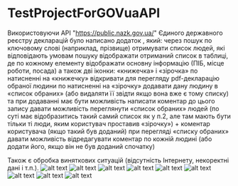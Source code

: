 # TestProjectForGOVuaAPI
Використовуючи API  "https://public.nazk.gov.ua/"  Єдиного державного реєстру декларацій було написано додаток , який:
через пошук по ключовому слові (наприклад, прізвище) отримувати список людей, які відповідають умовам пошуку
 відображати отриманий список в таблиці, де по кожному елементу відображати основну інформацію (ПІБ, місце роботи, посада) а також дві іконки: «книжечка» і «зірочка»
по натисненні на «книжечку» відкривати для перегляду pdf-декларацію обраної людини
по натисненні на «зірочку» додавати дану людину в «список обраних» (або видаляти її звідти якщо вона вже є тому списку) та при додаванні має бути можливість написати коментар до цього запису
давати можливість переглянути «список обраних» людей (по суті має відобразитись такий самий  список як у п.2, але там мають бути тільки ті люди, яким користувач проставив «зірочку») + коментар користувача (якщо такий був доданий)
при перегляді «списку обраних» давати можливість відредагувати коментар по кожній людині (або додати його, якщо він не був доданий спочатку)


Також є обробка виняткових ситуацій (відсутність Інтернету, некоректні дані і т.п.).
![alt text](https://github.com/Vokalhe/TestProjectForGOVuaAPI/blob/master/1.jpg)
![alt text](https://github.com/Vokalhe/TestProjectForGOVuaAPI/blob/master/2.jpg)
![alt text](https://github.com/Vokalhe/TestProjectForGOVuaAPI/blob/master/3.jpg)
![alt text](https://github.com/Vokalhe/TestProjectForGOVuaAPI/blob/master/4I.jpg)
![alt text](https://github.com/Vokalhe/TestProjectForGOVuaAPI/blob/master/5.jpg)
![alt text](https://github.com/Vokalhe/TestProjectForGOVuaAPI/blob/master/6.jpg)
![alt text](https://github.com/Vokalhe/TestProjectForGOVuaAPI/blob/master/7.jpg)
![alt text](https://github.com/Vokalhe/TestProjectForGOVuaAPI/blob/master/8.jpg)
![alt text](https://github.com/Vokalhe/TestProjectForGOVuaAPI/blob/master/9.jpg)
